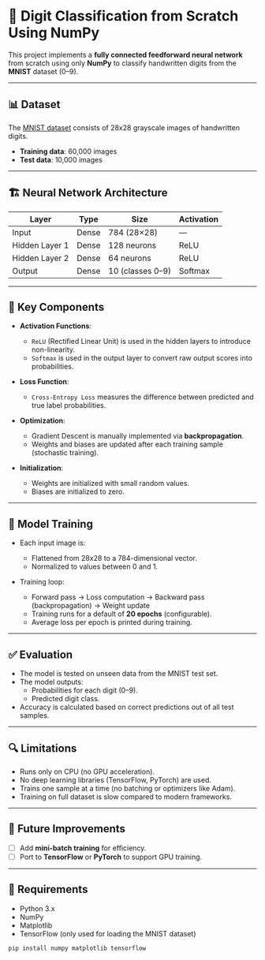 # 🧠 Digit Classification from Scratch Using NumPy

This project implements a **fully connected feedforward neural network** from scratch using only **NumPy** to classify handwritten digits from the **MNIST** dataset (0–9).

---

## 📊 Dataset

The [MNIST dataset](http://yann.lecun.com/exdb/mnist/) consists of 28x28 grayscale images of handwritten digits.

- **Training data**: 60,000 images
- **Test data**: 10,000 images

---

## 🏗️ Neural Network Architecture

| Layer           | Type   | Size            | Activation |
|------------------|--------|------------------|------------|
| Input            | Dense | 784 (28×28)      | —          |
| Hidden Layer 1   | Dense | 128 neurons       | ReLU       |
| Hidden Layer 2   | Dense | 64 neurons        | ReLU       |
| Output           | Dense | 10 (classes 0–9)  | Softmax    |

---

## 🔧 Key Components

- **Activation Functions**:
  - `ReLU` (Rectified Linear Unit) is used in the hidden layers to introduce non-linearity.
  - `Softmax` is used in the output layer to convert raw output scores into probabilities.

- **Loss Function**:
  - `Cross-Entropy Loss` measures the difference between predicted and true label probabilities.

- **Optimization**:
  - Gradient Descent is manually implemented via **backpropagation**.
  - Weights and biases are updated after each training sample (stochastic training).

- **Initialization**:
  - Weights are initialized with small random values.
  - Biases are initialized to zero.

---

## 🧪 Model Training

- Each input image is:
  - Flattened from 28x28 to a 784-dimensional vector.
  - Normalized to values between 0 and 1.

- Training loop:
  - Forward pass → Loss computation → Backward pass (backpropagation) → Weight update
  - Training runs for a default of **20 epochs** (configurable).
  - Average loss per epoch is printed during training.

---

## ✅ Evaluation

- The model is tested on unseen data from the MNIST test set.
- The model outputs:
  - Probabilities for each digit (0–9).
  - Predicted digit class.
- Accuracy is calculated based on correct predictions out of all test samples.

---

## 🔍 Limitations

- Runs only on CPU (no GPU acceleration).
- No deep learning libraries (TensorFlow, PyTorch) are used.
- Trains one sample at a time (no batching or optimizers like Adam).
- Training on full dataset is slow compared to modern frameworks.

---

## 📌 Future Improvements

- [ ] Add **mini-batch training** for efficiency.
- [ ] Port to **TensorFlow** or **PyTorch** to support GPU training.

---

## 📁 Requirements

- Python 3.x
- NumPy
- Matplotlib
- TensorFlow (only used for loading the MNIST dataset)

```bash
pip install numpy matplotlib tensorflow
